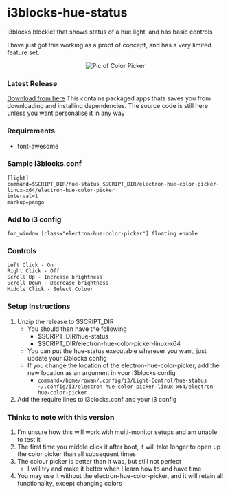 # i3blocks-hue-status
i3blocks blocklet that shows status of a hue light, and has basic controls

I have just got this working as a proof of concept, and has a very limited feature set.

<p align="center">
  <img src="https://user-images.githubusercontent.com/9976046/37248460-bcbc0472-24ca-11e8-9885-183edd1a986a.png" alt="Pic of Color Picker"/>
</p>

### Latest Release
[Download from here](https://github.com/Rauwomos/i3blocks-hue-status/releases/latest)
This contains packaged apps thats saves you from downloading and installing dependencies. The source code is still here unless you want personalise it in any way

### Requirements
* font-awesome

### Sample i3blocks.conf
```
[light]
command=$SCRIPT_DIR/hue-status $SCRIPT_DIR/electron-hue-color-picker-linux-x64/electron-hue-color-picker
interval=1
markup=pango
```

### Add to i3 config
```
for_window [class="electron-hue-color-picker"] floating enable
```

### Controls
```
Left Click - On
Right Click - Off
Scroll Up - Increase brightness
Scroll Down - Decrease brightness
Middle Click - Select Colour
```

### Setup Instructions
1. Unzip the release to $SCRIPT_DIR
	* You should then have the following
		* $SCRIPT_DIR/hue-status
		* $SCRIPT_DIR/electron-hue-color-picker-linux-x64
	* You can put the hue-status executable wherever you want, just update your i3blocks config
	* If you change the location of the electron-hue-color-picker, add the new location as an argument in your i3blocks config
		* `command=/home/rowan/.config/i3/Light-Control/hue-status ~/.config/i3/electron-hue-color-picker-linux-x64/electron-hue-color-picker`
2. Add the require lines to i3blocks.conf and your i3 config

### Thinks to note with this version
1. I'm unsure how this will work with multi-monitor setups and am unable to test it
2. The first time you middle click it after boot, it will take longer to open up the color picker than all subsequent times
3. The colour picker is better than it was, but still not perfect
    * I will try and make it better when I learn how to and have time
4. You may use it without the electron-hue-color-picker, and it will retain all functionality, except changing colors